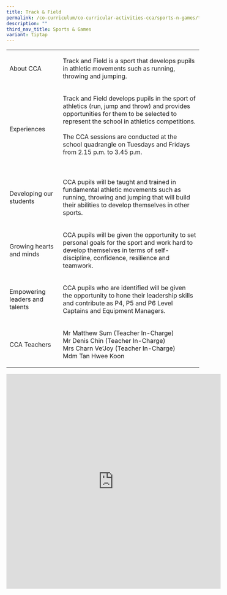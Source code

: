 ```yaml
---
title: Track & Field
permalink: /co-curriculum/co-curricular-activities-cca/sports-n-games/track-n-field/
description: ""
third_nav_title: Sports & Games
variant: tiptap
---
```

<table style="minWidth: 50px">
<colgroup>
<col>
<col>
</colgroup>
<tbody>
<tr>
<td rowspan="1" colspan="1">
<p>About CCA</p>
<p></p>
</td>
<td rowspan="1" colspan="1">
<p>Track and Field is a sport that develops pupils in athletic movements
such as running, throwing and jumping.</p>
</td>
</tr>
<tr>
<td rowspan="1" colspan="1">
<p>Experiences</p>
</td>
<td rowspan="1" colspan="1">
<p>Track and Field develops pupils in the sport of athletics (run, jump and
throw) and provides opportunities for them to be selected to represent
the school in athletics competitions.
<br>
<br>The CCA sessions are conducted at the school quadrangle on Tuesdays and
Fridays from 2.15 p.m. to 3.45 p.m.
<br>
<br>
</p>
</td>
</tr>
<tr>
<td rowspan="1" colspan="1">
<p>Developing our students</p>
</td>
<td rowspan="1" colspan="1">
<p>CCA pupils will be taught and trained in fundamental athletic movements
such as running, throwing and jumping that will build their abilities to
develop themselves in other sports.</p>
</td>
</tr>
<tr>
<td rowspan="1" colspan="1">
<p>Growing hearts and minds</p>
</td>
<td rowspan="1" colspan="1">
<p>CCA pupils will be given the opportunity to set personal goals for the
sport and work hard to develop themselves in terms of self-discipline,
confidence, resilience and teamwork.
<br>
</p>
</td>
</tr>
<tr>
<td rowspan="1" colspan="1">
<p>Empowering leaders and talents</p>
</td>
<td rowspan="1" colspan="1">
<p>CCA pupils who are identified will be given the opportunity to hone their
leadership skills and contribute as P4, P5 and P6 Level Captains and Equipment
Managers.
<br>
</p>
</td>
</tr>
<tr>
<td rowspan="1" colspan="1">
<p>CCA Teachers</p>
</td>
<td rowspan="1" colspan="1">
<p>Mr Matthew Sum (Teacher In-Charge)
<br>Mr Denis Chin (Teacher In-Charge)
<br>Mrs Charn Ve’Joy (Teacher In-Charge)
<br>Mdm Tan Hwee Koon</p>
</td>
</tr>
</tbody>
</table>
<div class="iframe-wrapper">
<iframe height="560" width="560" allowfullscreen="true" frameborder="0" src="https://docs.google.com/presentation/d/e/2PACX-1vQyt6zJT2razXWEaKxgzXwqgU9suMm6-jl4gjFOwFp0nO24cJsc3LxMn4fbbugYsB5Ap8bo_EDDSJOf/embed?start=true&amp;loop=true&amp;delayms=3000"></iframe>
</div>
<p></p>